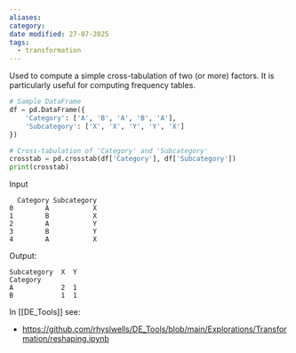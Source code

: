 ```yaml
---
aliases: 
category: 
date modified: 27-07-2025
tags:
  - transformation
---
```

Used to compute a simple cross-tabulation of two (or more) factors. It is particularly useful for computing frequency tables.

```python
# Sample DataFrame
df = pd.DataFrame({
    'Category': ['A', 'B', 'A', 'B', 'A'],
    'Subcategory': ['X', 'X', 'Y', 'Y', 'X']
})

# Cross-tabulation of 'Category' and 'Subcategory'
crosstab = pd.crosstab(df['Category'], df['Subcategory'])
print(crosstab)
```

Input
```
  Category Subcategory
0        A           X
1        B           X
2        A           Y
3        B           Y
4        A           X
```

Output:
```
Subcategory  X  Y
Category         
A            2  1
B            1  1
```

In [[DE_Tools]] see:
- https://github.com/rhyslwells/DE_Tools/blob/main/Explorations/Transformation/reshaping.ipynb